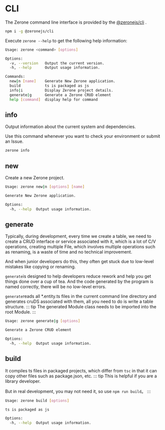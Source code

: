 # CLI

<!-- <NpmBadge package="@zeronejs/cli" /> -->

The Zerone command line interface is provided by the [@zeronejs/cli](https://www.npmjs.com/package/@zeronejs/cli) .
```bash
npm i -g @zeronejs/cli
```

Execute `zerone --help` to get the following help information:

```bash
Usage: zerone <command> [options]

Options:
  -v, --version   Output the current version.
  -h, --help      Output usage information.

Commands:
  new|n [name]    Generate New Zerone application.
  build           ts is packaged as js
  info|i          Display Zerone project details.
  generate|g      Generate a Zerone CRUD element
  help [command]  display help for command
```
## info

Output information about the current system and dependencies.

Use this command whenever you want to check your environment or submit an Issue.
```bash
zerone info
```
## new

Create a new Zerone project.

```bash
Usage: zerone new|n [options] [name]

Generate New Zerone application.

Options:
  -h, --help  Output usage information.
```

## generate
Typically, during development, every time we create a table, we need to create a CRUD interface or service associated with it, which is a lot of C/V operations, creating multiple
File, which involves multiple operations such as renaming, is a waste of time and no technical improvement.

And when junior developers do this, they often get stuck due to low-level mistakes like copying or renaming.

`generate`is designed to help developers reduce rework and help you get things done over a cup of tea. And the code generated by the program is named correctly, there will be no low-level errors.
<!-- ::: tip
您仅需写一个表结构，执行一行命令，即可生成 CRUD
::: -->
`generate`reads all *.entity.ts files in the current command line directory and generates cruDS associated with them, all you need to do is write a table structure.
::: tip
The generated Module class needs to be imported into the root Module.
:::

```bash
Usage: zerone generate|g [options]

Generate a Zerone CRUD element

Options:
  -h, --help  Output usage information.
```

## build

It compiles ts files in packaged projects, which differ from `tsc` in that it can copy other files such as package.json, etc.
::: tip
This is helpful if you are a library developer.

But in real development, you may not need it, so use `npm run build`。
:::

```bash
Usage: zerone build [options]

ts is packaged as js

Options:
  -h, --help  Output usage information.
```

